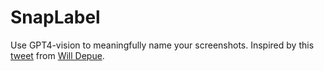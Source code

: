 # SnapLabel

Use GPT4-vision to meaningfully name your screenshots. Inspired by this [tweet](https://x.com/willdepue/status/1723456284559818868?s=20) from [Will Depue](https://x.com/willdepue/).
